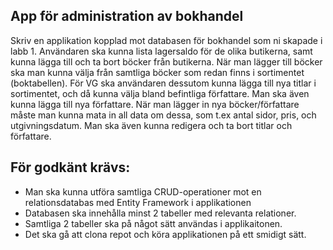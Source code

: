## App för administration av bokhandel
Skriv en applikation kopplad mot databasen för bokhandel som ni skapade i labb 1. Användaren ska kunna lista lagersaldo för de olika butikerna, samt kunna lägga till och ta bort böcker från butikerna. När man lägger till böcker ska man kunna välja från samtliga böcker som redan finns i sortimentet (boktabellen). För VG ska användaren dessutom kunna lägga till nya titlar i sortimentet, och då kunna välja bland befintliga författare. Man ska även kunna lägga till nya författare. När man lägger in nya böcker/författare måste man kunna mata in all data om dessa, som t.ex antal sidor, pris, och utgivningsdatum. Man ska även kunna redigera och ta bort titlar och författare.

## För godkänt krävs:
- Man ska kunna utföra samtliga CRUD-operationer mot en relationsdatabas med Entity Framework i applikationen
- Databasen ska innehålla minst 2 tabeller med relevanta relationer.
- Samtliga 2 tabeller ska på något sätt användas i applikaitonen.
- Det ska gå att clona repot och köra applikationen på ett smidigt sätt.
